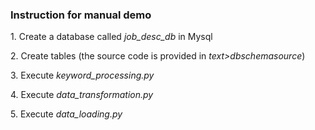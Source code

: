 <h3>Instruction for manual demo</h3>
<p>
  1. Create a database called <i>job_desc_db</i> in Mysql
</p>
<p>
  2. Create tables (the source code is provided in <i style="color : name_color">text</code>>dbschemasource</i>)
</p>
<p>
  3. Execute <i>keyword_processing.py</i>
</p>
<p>
  4. Execute <i>data_transformation.py</i>
</p>
<p>
  5. Execute <i>data_loading.py</i>
</p>
